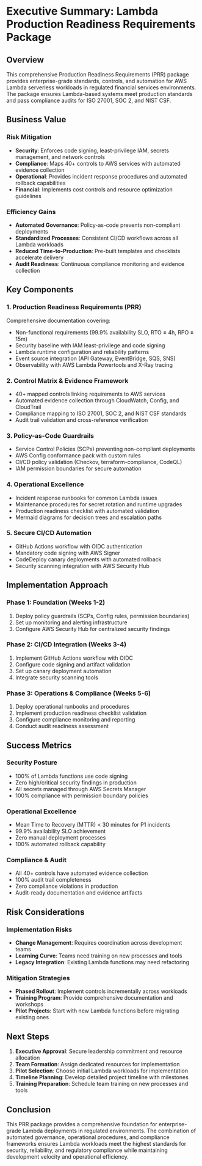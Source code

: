# Executive Summary: Lambda Production Readiness Requirements Package

## Overview

This comprehensive Production Readiness Requirements (PRR) package provides enterprise-grade standards, controls, and automation for AWS Lambda serverless workloads in regulated financial services environments. The package ensures Lambda-based systems meet production standards and pass compliance audits for ISO 27001, SOC 2, and NIST CSF.

## Business Value

### Risk Mitigation
- **Security**: Enforces code signing, least-privilege IAM, secrets management, and network controls
- **Compliance**: Maps 40+ controls to AWS services with automated evidence collection
- **Operational**: Provides incident response procedures and automated rollback capabilities
- **Financial**: Implements cost controls and resource optimization guidelines

### Efficiency Gains
- **Automated Governance**: Policy-as-code prevents non-compliant deployments
- **Standardized Processes**: Consistent CI/CD workflows across all Lambda workloads
- **Reduced Time-to-Production**: Pre-built templates and checklists accelerate delivery
- **Audit Readiness**: Continuous compliance monitoring and evidence collection

## Key Components

### 1. Production Readiness Requirements (PRR)
Comprehensive documentation covering:
- Non-functional requirements (99.9% availability SLO, RTO ≤ 4h, RPO ≤ 15m)
- Security baseline with IAM least-privilege and code signing
- Lambda runtime configuration and reliability patterns
- Event source integration (API Gateway, EventBridge, SQS, SNS)
- Observability with AWS Lambda Powertools and X-Ray tracing

### 2. Control Matrix & Evidence Framework
- 40+ mapped controls linking requirements to AWS services
- Automated evidence collection through CloudWatch, Config, and CloudTrail
- Compliance mapping to ISO 27001, SOC 2, and NIST CSF standards
- Audit trail validation and cross-reference verification

### 3. Policy-as-Code Guardrails
- Service Control Policies (SCPs) preventing non-compliant deployments
- AWS Config conformance pack with custom rules
- CI/CD policy validation (Checkov, terraform-compliance, CodeQL)
- IAM permission boundaries for secure automation

### 4. Operational Excellence
- Incident response runbooks for common Lambda issues
- Maintenance procedures for secret rotation and runtime upgrades
- Production readiness checklist with automated validation
- Mermaid diagrams for decision trees and escalation paths

### 5. Secure CI/CD Automation
- GitHub Actions workflow with OIDC authentication
- Mandatory code signing with AWS Signer
- CodeDeploy canary deployments with automated rollback
- Security scanning integration with AWS Security Hub

## Implementation Approach

### Phase 1: Foundation (Weeks 1-2)
1. Deploy policy guardrails (SCPs, Config rules, permission boundaries)
2. Set up monitoring and alerting infrastructure
3. Configure AWS Security Hub for centralized security findings

### Phase 2: CI/CD Integration (Weeks 3-4)
1. Implement GitHub Actions workflow with OIDC
2. Configure code signing and artifact validation
3. Set up canary deployment automation
4. Integrate security scanning tools

### Phase 3: Operations & Compliance (Weeks 5-6)
1. Deploy operational runbooks and procedures
2. Implement production readiness checklist validation
3. Configure compliance monitoring and reporting
4. Conduct audit readiness assessment

## Success Metrics

### Security Posture
- 100% of Lambda functions use code signing
- Zero high/critical security findings in production
- All secrets managed through AWS Secrets Manager
- 100% compliance with permission boundary policies

### Operational Excellence
- Mean Time to Recovery (MTTR) < 30 minutes for P1 incidents
- 99.9% availability SLO achievement
- Zero manual deployment processes
- 100% automated rollback capability

### Compliance & Audit
- All 40+ controls have automated evidence collection
- 100% audit trail completeness
- Zero compliance violations in production
- Audit-ready documentation and evidence artifacts

## Risk Considerations

### Implementation Risks
- **Change Management**: Requires coordination across development teams
- **Learning Curve**: Teams need training on new processes and tools
- **Legacy Integration**: Existing Lambda functions may need refactoring

### Mitigation Strategies
- **Phased Rollout**: Implement controls incrementally across workloads
- **Training Program**: Provide comprehensive documentation and workshops
- **Pilot Projects**: Start with new Lambda functions before migrating existing ones

## Next Steps

1. **Executive Approval**: Secure leadership commitment and resource allocation
2. **Team Formation**: Assign dedicated resources for implementation
3. **Pilot Selection**: Choose initial Lambda workloads for implementation
4. **Timeline Planning**: Develop detailed project timeline with milestones
5. **Training Preparation**: Schedule team training on new processes and tools

## Conclusion

This PRR package provides a comprehensive foundation for enterprise-grade Lambda deployments in regulated environments. The combination of automated governance, operational procedures, and compliance frameworks ensures Lambda workloads meet the highest standards for security, reliability, and regulatory compliance while maintaining development velocity and operational efficiency.